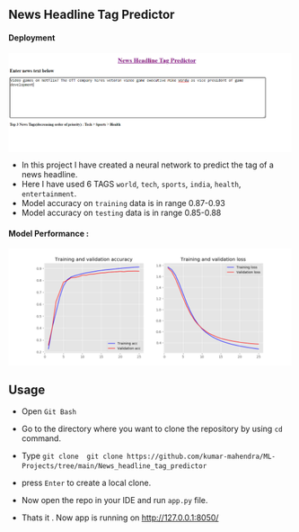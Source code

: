 ## News Headline Tag Predictor 

#### Deployment 
<img src="Img/app_layout.png" align='center'>

- In this project I have created a neural network to predict the tag of a news headline.
- Here I have used 6 TAGS `world`, `tech`, `sports`, `india`, `health`, `entertainment`.
- Model accuracy on `training` data is in range 0.87-0.93
- Model accuracy on `testing`  data is in range 0.85-0.88 

#### Model Performance :
<img src="Img/Figure_1.png" align='center' >

## Usage 

- Open `Git Bash` 
- Go to the directory where you want to clone the repository by using `cd` command.
- Type `git clone  git clone https://github.com/kumar-mahendra/ML-Projects/tree/main/News_headline_tag_predictor`
- press  `Enter` to create a local clone.

- Now open the repo in your IDE and run `app.py` file. 
- Thats it . Now app is running on  http://127.0.0.1:8050/ 

 
